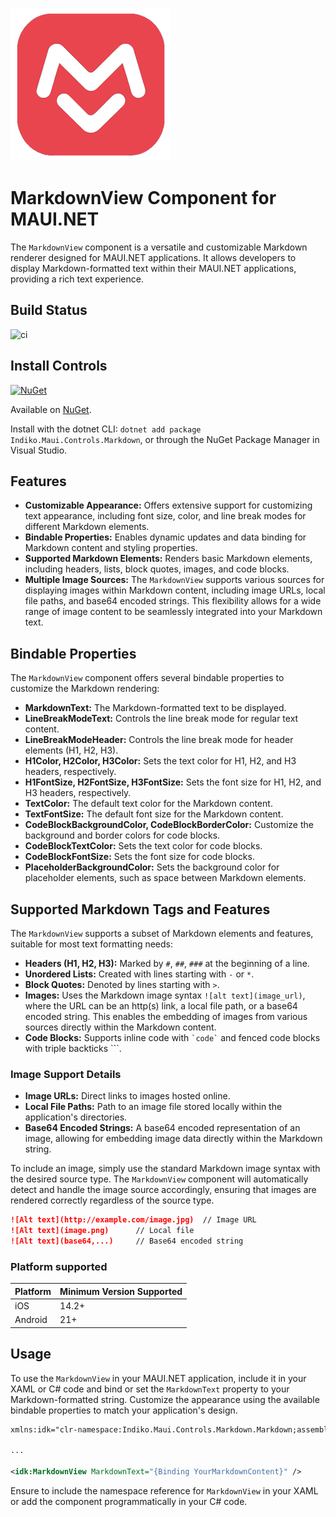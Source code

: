 ![](nuget.png)

# MarkdownView Component for MAUI.NET

The `MarkdownView` component is a versatile and customizable Markdown renderer designed for MAUI.NET applications. It allows developers to display Markdown-formatted text within their MAUI.NET applications, providing a rich text experience.

## Build Status
![ci](https://github.com/0xc3u/Indiko.Maui.Controls.Markdown/actions/workflows/ci.yml/badge.svg)

## Install Controls
[![NuGet](https://img.shields.io/nuget/v/Indiko.Maui.Controls.Markdown.svg?label=NuGet)](https://www.nuget.org/packages/Indiko.Maui.Controls.Markdown/)

Available on [NuGet](https://www.nuget.org/packages/Indiko.Maui.Controls.Markdown/).

Install with the dotnet CLI: `dotnet add package Indiko.Maui.Controls.Markdown`, or through the NuGet Package Manager in Visual Studio.


## Features

- **Customizable Appearance:** Offers extensive support for customizing text appearance, including font size, color, and line break modes for different Markdown elements.
- **Bindable Properties:** Enables dynamic updates and data binding for Markdown content and styling properties.
- **Supported Markdown Elements:** Renders basic Markdown elements, including headers, lists, block quotes, images, and code blocks.
- **Multiple Image Sources:** The `MarkdownView` supports various sources for displaying images within Markdown content, including image URLs, local file paths, and base64 encoded strings. This flexibility allows for a wide range of image content to be seamlessly integrated into your Markdown text.

## Bindable Properties

The `MarkdownView` component offers several bindable properties to customize the Markdown rendering:

- **MarkdownText:** The Markdown-formatted text to be displayed.
- **LineBreakModeText:** Controls the line break mode for regular text content.
- **LineBreakModeHeader:** Controls the line break mode for header elements (H1, H2, H3).
- **H1Color, H2Color, H3Color:** Sets the text color for H1, H2, and H3 headers, respectively.
- **H1FontSize, H2FontSize, H3FontSize:** Sets the font size for H1, H2, and H3 headers, respectively.
- **TextColor:** The default text color for the Markdown content.
- **TextFontSize:** The default font size for the Markdown content.
- **CodeBlockBackgroundColor, CodeBlockBorderColor:** Customize the background and border colors for code blocks.
- **CodeBlockTextColor:** Sets the text color for code blocks.
- **CodeBlockFontSize:** Sets the font size for code blocks.
- **PlaceholderBackgroundColor:** Sets the background color for placeholder elements, such as space between Markdown elements.

## Supported Markdown Tags and Features

The `MarkdownView` supports a subset of Markdown elements and features, suitable for most text formatting needs:

- **Headers (H1, H2, H3):** Marked by `#`, `##`, `###` at the beginning of a line.
- **Unordered Lists:** Created with lines starting with `-` or `*`.
- **Block Quotes:** Denoted by lines starting with `>`.
- **Images:** Uses the Markdown image syntax `![alt text](image_url)`, where the URL can be an http(s) link, a local file path, or a base64 encoded string. This enables the embedding of images from various sources directly within the Markdown content.
- **Code Blocks:** Supports inline code with `` `code` `` and fenced code blocks with triple backticks ```.

### Image Support Details

- **Image URLs:** Direct links to images hosted online.
- **Local File Paths:** Path to an image file stored locally within the application's directories.
- **Base64 Encoded Strings:** A base64 encoded representation of an image, allowing for embedding image data directly within the Markdown string.

To include an image, simply use the standard Markdown image syntax with the desired source type. The `MarkdownView` component will automatically detect and handle the image source accordingly, ensuring that images are rendered correctly regardless of the source type.

```markdown
![Alt text](http://example.com/image.jpg)  // Image URL
![Alt text](image.png)      // Local file
![Alt text](base64,...)     // Base64 encoded string
```

### Platform supported

| Platform | Minimum Version Supported |
|----------|--------------------------|
| iOS      |   14.2+         |
| Android  |   21+   |

## Usage

To use the `MarkdownView` in your MAUI.NET application, include it in your XAML or C# code and bind or set the `MarkdownText` property to your Markdown-formatted string. Customize the appearance using the available bindable properties to match your application's design.

```xml
xmlns:idk="clr-namespace:Indiko.Maui.Controls.Markdown.Markdown;assembly=Indiko.Maui.Controls.Markdown.Markdown"

...

<idk:MarkdownView MarkdownText="{Binding YourMarkdownContent}" />
```

Ensure to include the namespace reference for `MarkdownView` in your XAML or add the component programmatically in your C# code.
